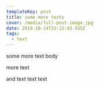 ```yaml
---
templateKey: post
title: some more tests
cover: /media/full-post-image.jpg
date: 2019-10-14T22:12:43.935Z
tags:
  - text
---
```


some more text body

more text

and text text text
